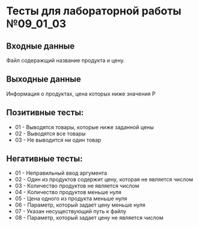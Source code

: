 # Тесты для лабораторной работы №09_01_03
## Входные данные
Файл содеражщий название продукта и цену.
## Выходные данные
Информация о продуктах, цена которых ниже значения P
## Позитивные тесты:
- 01 - Выводятся товары, которые ниже заданной цены
- 02 - Выводятся все товары
- 03 - Не выводится ни один товар
## Негативные тесты:
- 01 - Неправильный ввод аргумента
- 02 - Один из продуктов содержит цену, которая не является числом
- 03 - Количество продуктов не является числом
- 04 - Количество продуктов меньше нуля
- 05 - Цена одного из продукта меньше нуля
- 06 - Параметр, который задает цену меньше нуля
- 07 - Указан несуществующий путь к файлу
- 08 - Параметр, который задает цену не является числом